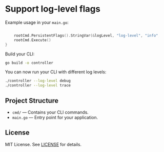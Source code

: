 # **Support log-level flags**

   Example usage in your `main.go`:
   ```go

       rootCmd.PersistentFlags().StringVar(&logLevel, "log-level", "info", "Set log level: trace, debug, info, warn, error")
       rootCmd.Execute()
   }
   ```

   Build your CLI:
   ```sh
   go build -o controller
   ```

   You can now run your CLI with different log levels:
   ```sh
   ./controller --log-level debug
   ./controller --log-level trace
   ```

## Project Structure

- `cmd/` — Contains your CLI commands.
- `main.go` — Entry point for your application.

## License

MIT License. See [LICENSE](LICENSE) for details. 